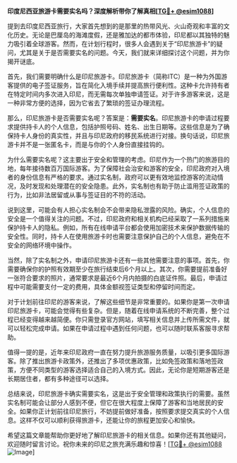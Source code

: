 **印度尼西亚旅游卡需要实名吗？深度解析带你了解真相[[TG💪+ @esim1088](https://t.me/s/esim1088)]**

提到去印度尼西亚旅行，大家首先想到的是那里的热带风光、火山奇观和丰富的文化历史。无论是巴厘岛的海滩度假，还是雅加达的都市体验，印尼都以其独特的魅力吸引着全球游客。然而，在计划行程时，很多人会遇到关于“印尼旅游卡”的疑问，尤其是关于是否需要实名的问题。今天，我们就来详细探讨这个问题，并为你揭开谜底。

首先，我们需要明确什么是印尼旅游卡。印尼旅游卡（简称ITC）是一种为外国游客提供的电子签证服务，旨在简化入境手续并提高旅行便利性。这种卡允许持有者在特定时间内多次进入印尼，而无需每次单独申请签证。对于许多游客来说，这是一种非常方便的选择，因为它省去了繁琐的签证办理流程。

那么，印尼旅游卡是否需要实名呢？答案是：**需要实名**。印尼旅游卡的申请过程要求提供持卡人的个人信息，包括护照号码、姓名、出生日期等。这些信息是为了确保持卡人身份的真实性，并且与印尼政府的移民系统进行对接。换句话说，印尼旅游卡并不是一张匿名卡，而是与你的个人身份直接挂钩的。

为什么需要实名呢？这主要出于安全和管理的考虑。印尼作为一个热门的旅游目的地，每年接待数百万国际游客。为了保障社会治安和游客的安全，印尼政府对入境者的身份信息有严格的要求。通过实名制，政府可以更有效地监控游客的流动情况，及时发现和处理潜在的安全隐患。此外，实名制也有助于防止滥用签证政策的行为，比如非法居留或从事与签证目的不符的活动。

说到这里，可能会有人担心实名制会不会带来隐私泄露的风险。确实，个人信息的安全是一个值得关注的问题。不过，印尼政府和相关机构已经采取了一系列措施来保护持卡人的隐私。例如，所有在线申请平台都会使用加密技术来保护数据传输的安全性。同时，持卡人在使用旅游卡时也需要注意保护自己的个人信息，避免在不安全的网络环境中操作。

当然，除了实名制之外，申请印尼旅游卡还有一些其他需要注意的事项。首先，你需要确保你的护照有效期至少在旅行结束后6个月以上。其次，你需要提前准备好一张符合要求的照片，通常要求是最近6个月内拍摄的白底证件照。最后，申请过程中可能需要支付一定的费用，具体金额视签证类型和停留时间而定。

对于计划前往印尼的游客来说，了解这些细节是非常重要的。如果你是第一次申请印尼旅游卡，可能会觉得有些复杂。但是，随着在线申请系统的不断完善，整个过程已经变得越来越简便。你只需登录官方网站，填写相关信息并上传所需文件，就可以轻松完成申请。如果在申请过程中遇到任何问题，也可以随时联系客服寻求帮助。

值得一提的是，近年来印尼政府一直在努力提升旅游服务质量，以吸引更多国际游客。除了推出旅游卡政策外，还推出了多项优惠政策，比如免签政策和落地签政策，方便不同类型的游客选择适合自己的入境方式。因此，无论你是短期游客还是长期居住者，都有多种途径可以选择。

总结来说，印尼旅游卡确实需要实名，这是出于安全管理和政策执行的需要。虽然实名制可能会让部分人感到不便，但它在很大程度上保障了游客和当地居民的安全。如果你正计划前往印尼旅行，不妨提前做好准备，按照要求提交真实的个人信息。这样不仅可以顺利获得旅游卡，还能让你的旅程更加安心和愉快。

希望这篇文章能帮助你更好地了解印尼旅游卡的相关信息。如果你还有其他疑问，欢迎随时留言讨论。祝你未来的印尼之旅充满乐趣和惊喜！[[TG💪+ @esim1088](https://t.me/s/esim1088) ![Image](https://i.postimg.cc/4NQfJmqS/Snipaste-2025-05-13-00-14-12.png)]